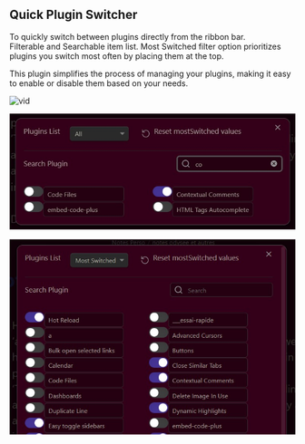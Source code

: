 ## Quick Plugin Switcher

To quickly switch between plugins directly from the ribbon bar.  
Filterable and Searchable item list. 
Most Switched filter option prioritizes plugins you switch most often by placing them at the top. 

This plugin simplifies the process of managing your plugins, making it easy to enable or disable them based on your needs.
  
![vid](GIFDemo.gif)
    
![search](search.jpg)

![filter](mostSwitched.jpg)
